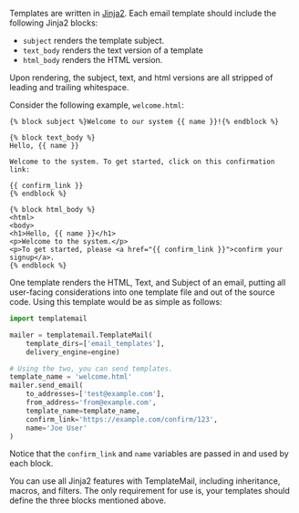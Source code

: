 Templates are written in [Jinja2](http://jinja.pocoo.org/docs/2.10/). Each email template should include the following Jinja2 blocks:

* `subject` renders the template subject.
* `text_body` renders the text version of a template
* `html_body` renders the HTML version.

Upon rendering, the subject, text, and html versions are all stripped of leading and trailing whitespace.

Consider the following example, `welcome.html`:

```jinja2
{% block subject %}Welcome to our system {{ name }}!{% endblock %}

{% block text_body %}
Hello, {{ name }}

Welcome to the system. To get started, click on this confirmation link:

{{ confirm_link }}
{% endblock %}

{% block html_body %}
<html>
<body>
<h1>Hello, {{ name }}</h1>
<p>Welcome to the system.</p>
<p>To get started, please <a href="{{ confirm_link }}">confirm your signup</a>.
{% endblock %}
```

One template renders the HTML, Text, and Subject of an email, putting all user-facing considerations into one template file and out of the source code. Using this template would be as simple as follows:

```python
import templatemail

mailer = templatemail.TemplateMail(
    template_dirs=['email_templates'],
    delivery_engine=engine)

# Using the two, you can send templates.
template_name = 'welcome.html'
mailer.send_email(
    to_addresses=['test@example.com'],
    from_address='from@example.com',
    template_name=template_name,
    confirm_link='https://example.com/confirm/123',
    name='Joe User'
)
```

Notice that the `confirm_link` and `name` variables are passed in and used by each block. 

You can use all Jinja2 features with TemplateMail, including inheritance, macros, and filters. The only requirement for use is, your templates should define the three blocks mentioned above.


